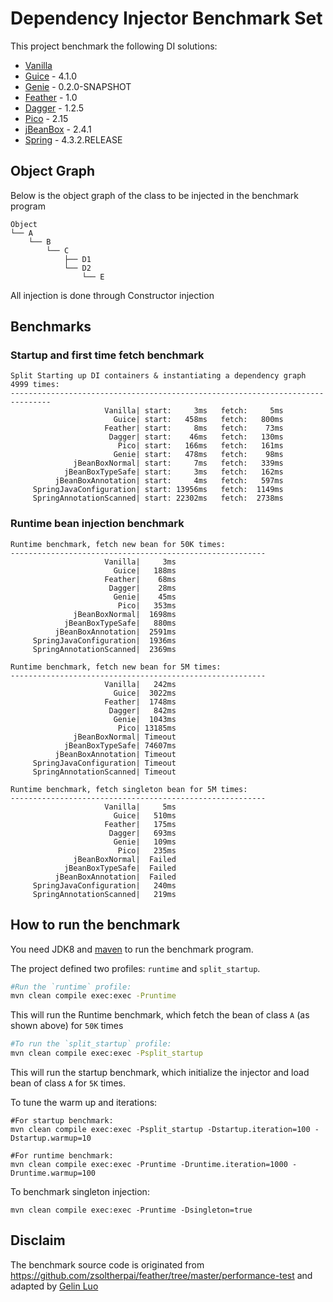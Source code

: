 ﻿# Dependency Injector Benchmark Set

This project benchmark the following DI solutions:

* [Vanilla](https://github.com/greenlaw110/di-benchmark/blob/master/src/main/java/com/greenlaw110/di_benchmark/DIFactory.java#L24) 
* [Guice](https://github.com/google/guice) - 4.1.0
* [Genie](https://github.com/osglworks/java-di) - 0.2.0-SNAPSHOT
* [Feather](https://github.com/zsoltherpai/feather) - 1.0
* [Dagger](https://github.com/square/dagger) - 1.2.5
* [Pico](http://picocontainer.com/) - 2.15
* [jBeanBox](https://github.com/drinkjava2/jBeanBox) - 2.4.1
* [Spring](http://projects.spring.io/spring-framework/) - 4.3.2.RELEASE

## Object Graph

Below is the object graph of the class to be injected in the benchmark program

```
Object
└── A
    └── B
        └── C
            ├── D1
            └── D2
                └── E
```

All injection is done through Constructor injection

## Benchmarks

### Startup and first time fetch benchmark

```
Split Starting up DI containers & instantiating a dependency graph 4999 times:
-------------------------------------------------------------------------------
                     Vanilla| start:     3ms   fetch:     5ms
                       Guice| start:   458ms   fetch:   800ms
                     Feather| start:     8ms   fetch:    73ms
                      Dagger| start:    46ms   fetch:   130ms
                        Pico| start:   166ms   fetch:   161ms
                       Genie| start:   478ms   fetch:    98ms
              jBeanBoxNormal| start:     7ms   fetch:   339ms
            jBeanBoxTypeSafe| start:     3ms   fetch:   162ms
          jBeanBoxAnnotation| start:     4ms   fetch:   597ms
     SpringJavaConfiguration| start: 13956ms   fetch:  1149ms
     SpringAnnotationScanned| start: 22302ms   fetch:  2738ms
```

### Runtime bean injection benchmark

```
Runtime benchmark, fetch new bean for 50K times:
---------------------------------------------------------
                     Vanilla|     3ms
                       Guice|   188ms
                     Feather|    68ms
                      Dagger|    28ms
                       Genie|    45ms
                        Pico|   353ms
              jBeanBoxNormal|  1698ms
            jBeanBoxTypeSafe|   880ms
          jBeanBoxAnnotation|  2591ms
     SpringJavaConfiguration|  1936ms
     SpringAnnotationScanned|  2369ms
```

```
Runtime benchmark, fetch new bean for 5M times:
---------------------------------------------------------
                     Vanilla|   242ms
                       Guice|  3022ms
                     Feather|  1748ms
                      Dagger|   842ms
                       Genie|  1043ms
                        Pico| 13185ms
              jBeanBoxNormal| Timeout
            jBeanBoxTypeSafe| 74607ms
          jBeanBoxAnnotation| Timeout
     SpringJavaConfiguration| Timeout
     SpringAnnotationScanned| Timeout
```

```
Runtime benchmark, fetch singleton bean for 5M times:
---------------------------------------------------------
                     Vanilla|     5ms
                       Guice|   510ms
                     Feather|   175ms
                      Dagger|   693ms
                       Genie|   109ms
                        Pico|   235ms
              jBeanBoxNormal|  Failed
            jBeanBoxTypeSafe|  Failed
          jBeanBoxAnnotation|  Failed
     SpringJavaConfiguration|   240ms
     SpringAnnotationScanned|   219ms
```

## How to run the benchmark

You need JDK8 and [maven](http://maven.apache.org/) to run the benchmark program.

The project defined two profiles: `runtime` and `split_startup`.

```bash
#Run the `runtime` profile:
mvn clean compile exec:exec -Pruntime
```

This will run the Runtime benchmark, which fetch the bean of class `A` (as shown above) for `50K` times

```bash
#To run the `split_startup` profile:
mvn clean compile exec:exec -Psplit_startup
```

This will run the startup benchmark, which initialize the injector and load bean of class `A` for `5K` times.

To tune the warm up and iterations:

```
#For startup benchmark:
mvn clean compile exec:exec -Psplit_startup -Dstartup.iteration=100 -Dstartup.warmup=10
```

```
#For runtime benchmark:
mvn clean compile exec:exec -Pruntime -Druntime.iteration=1000 -Druntime.warmup=100
```

To benchmark singleton injection:

```
mvn clean compile exec:exec -Pruntime -Dsingleton=true
```

## Disclaim

The benchmark source code is originated from https://github.com/zsoltherpai/feather/tree/master/performance-test and adapted by [Gelin Luo](https://github.com/greenlaw110)
